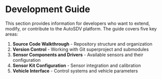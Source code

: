 # Development Guide

This section provides information for developers who want to extend, modify, or contribute to the AutoSDV platform. The guide covers five key areas:

1. **Source Code Walkthrough** - Repository structure and organization
2. **Version Control** - Working with Git superproject and submodules
3. **Sensor Components and Drivers** - Available sensors and their configuration
4. **Sensor Kit Configuration** - Sensor integration and calibration
5. **Vehicle Interface** - Control systems and vehicle parameters

